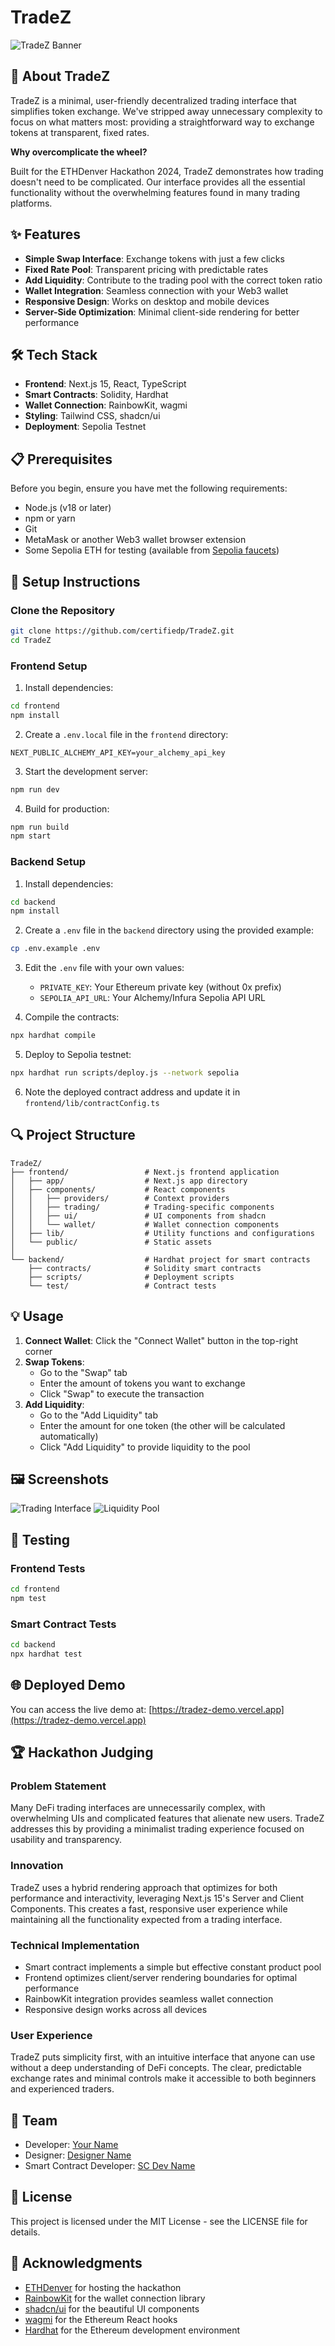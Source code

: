 # TradeZ

![TradeZ Banner](https://via.placeholder.com/1200x300/4F46E5/FFFFFF?text=TradeZ+-+Simplified+Trading)

## 🚀 About TradeZ

TradeZ is a minimal, user-friendly decentralized trading interface that simplifies token exchange. We've stripped away unnecessary complexity to focus on what matters most: providing a straightforward way to exchange tokens at transparent, fixed rates.

**Why overcomplicate the wheel?**

Built for the ETHDenver Hackathon 2024, TradeZ demonstrates how trading doesn't need to be complicated. Our interface provides all the essential functionality without the overwhelming features found in many trading platforms.

## ✨ Features

- **Simple Swap Interface**: Exchange tokens with just a few clicks
- **Fixed Rate Pool**: Transparent pricing with predictable rates
- **Add Liquidity**: Contribute to the trading pool with the correct token ratio
- **Wallet Integration**: Seamless connection with your Web3 wallet
- **Responsive Design**: Works on desktop and mobile devices
- **Server-Side Optimization**: Minimal client-side rendering for better performance

## 🛠️ Tech Stack

- **Frontend**: Next.js 15, React, TypeScript
- **Smart Contracts**: Solidity, Hardhat
- **Wallet Connection**: RainbowKit, wagmi
- **Styling**: Tailwind CSS, shadcn/ui
- **Deployment**: Sepolia Testnet

## 📋 Prerequisites

Before you begin, ensure you have met the following requirements:

- Node.js (v18 or later)
- npm or yarn
- Git
- MetaMask or another Web3 wallet browser extension
- Some Sepolia ETH for testing (available from [Sepolia faucets](https://sepolia-faucet.pk910.de/))

## 🔧 Setup Instructions

### Clone the Repository

```bash
git clone https://github.com/certifiedp/TradeZ.git
cd TradeZ
```

### Frontend Setup

1. Install dependencies:

```bash
cd frontend
npm install
```

2. Create a `.env.local` file in the `frontend` directory:

```
NEXT_PUBLIC_ALCHEMY_API_KEY=your_alchemy_api_key
```

3. Start the development server:

```bash
npm run dev
```

4. Build for production:

```bash
npm run build
npm start
```

### Backend Setup

1. Install dependencies:

```bash
cd backend
npm install
```

2. Create a `.env` file in the `backend` directory using the provided example:

```bash
cp .env.example .env
```

3. Edit the `.env` file with your own values:
   - `PRIVATE_KEY`: Your Ethereum private key (without 0x prefix)
   - `SEPOLIA_API_URL`: Your Alchemy/Infura Sepolia API URL

4. Compile the contracts:

```bash
npx hardhat compile
```

5. Deploy to Sepolia testnet:

```bash
npx hardhat run scripts/deploy.js --network sepolia
```

6. Note the deployed contract address and update it in `frontend/lib/contractConfig.ts`

## 🔍 Project Structure

```
TradeZ/
├── frontend/                 # Next.js frontend application
│   ├── app/                  # Next.js app directory
│   ├── components/           # React components
│   │   ├── providers/        # Context providers
│   │   ├── trading/          # Trading-specific components
│   │   ├── ui/               # UI components from shadcn
│   │   └── wallet/           # Wallet connection components
│   ├── lib/                  # Utility functions and configurations
│   └── public/               # Static assets
│
└── backend/                  # Hardhat project for smart contracts
    ├── contracts/            # Solidity smart contracts
    ├── scripts/              # Deployment scripts
    └── test/                 # Contract tests
```

## 💡 Usage

1. **Connect Wallet**: Click the "Connect Wallet" button in the top-right corner
2. **Swap Tokens**: 
   - Go to the "Swap" tab
   - Enter the amount of tokens you want to exchange
   - Click "Swap" to execute the transaction
3. **Add Liquidity**:
   - Go to the "Add Liquidity" tab
   - Enter the amount for one token (the other will be calculated automatically)
   - Click "Add Liquidity" to provide liquidity to the pool

## 🖼️ Screenshots

![Trading Interface](https://via.placeholder.com/800x450/4F46E5/FFFFFF?text=Trading+Interface)
![Liquidity Pool](https://via.placeholder.com/800x450/4F46E5/FFFFFF?text=Liquidity+Pool)

## 🧪 Testing

### Frontend Tests

```bash
cd frontend
npm test
```

### Smart Contract Tests

```bash
cd backend
npx hardhat test
```

## 🌐 Deployed Demo

You can access the live demo at: [https://tradez-demo.vercel.app](https://tradez-demo.vercel.app)

## 🏆 Hackathon Judging

### Problem Statement

Many DeFi trading interfaces are unnecessarily complex, with overwhelming UIs and complicated features that alienate new users. TradeZ addresses this by providing a minimalist trading experience focused on usability and transparency.

### Innovation

TradeZ uses a hybrid rendering approach that optimizes for both performance and interactivity, leveraging Next.js 15's Server and Client Components. This creates a fast, responsive user experience while maintaining all the functionality expected from a trading interface.

### Technical Implementation

- Smart contract implements a simple but effective constant product pool
- Frontend optimizes client/server rendering boundaries for optimal performance
- RainbowKit integration provides seamless wallet connection
- Responsive design works across all devices

### User Experience

TradeZ puts simplicity first, with an intuitive interface that anyone can use without a deep understanding of DeFi concepts. The clear, predictable exchange rates and minimal controls make it accessible to both beginners and experienced traders.

## 👥 Team

- Developer: [Your Name](https://github.com/yourusername)
- Designer: [Designer Name](https://github.com/designerusername)
- Smart Contract Developer: [SC Dev Name](https://github.com/scdevusername)

## 📄 License

This project is licensed under the MIT License - see the LICENSE file for details.

## 🙏 Acknowledgments

- [ETHDenver](https://www.ethdenver.com/) for hosting the hackathon
- [RainbowKit](https://www.rainbowkit.com/) for the wallet connection library
- [shadcn/ui](https://ui.shadcn.com/) for the beautiful UI components
- [wagmi](https://wagmi.sh/) for the Ethereum React hooks
- [Hardhat](https://hardhat.org/) for the Ethereum development environment

